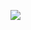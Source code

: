 ![](https://github-readme-stats.vercel.app/api/top-langs/?username=u1f992&layout=compact&langs_count=10)
